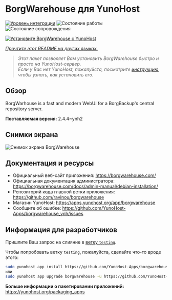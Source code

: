 <!--
Важно: этот README был автоматически сгенерирован <https://github.com/YunoHost/apps/tree/master/tools/readme_generator>
Он НЕ ДОЛЖЕН редактироваться вручную.
-->

# BorgWarehouse для YunoHost

[![Уровень интеграции](https://apps.yunohost.org/badge/integration/borgwarehouse)](https://ci-apps.yunohost.org/ci/apps/borgwarehouse/)
![Состояние работы](https://apps.yunohost.org/badge/state/borgwarehouse)
![Состояние сопровождения](https://apps.yunohost.org/badge/maintained/borgwarehouse)

[![Установите BorgWarehouse с YunoHost](https://install-app.yunohost.org/install-with-yunohost.svg)](https://install-app.yunohost.org/?app=borgwarehouse)

*[Прочтите этот README на других языках.](./ALL_README.md)*

> *Этот пакет позволяет Вам установить BorgWarehouse быстро и просто на YunoHost-сервер.*  
> *Если у Вас нет YunoHost, пожалуйста, посмотрите [инструкцию](https://yunohost.org/install), чтобы узнать, как установить его.*

## Обзор

BorgWarhouse is a fast and modern WebUI for a BorgBackup's central repository server. 


**Поставляемая версия:** 2.4.4~ynh2

## Снимки экрана

![Снимок экрана BorgWarehouse](./doc/screenshots/screenshot.png)

## Документация и ресурсы

- Официальный веб-сайт приложения: <https://borgwarehouse.com/>
- Официальная документация администратора: <https://borgwarehouse.com/docs/admin-manual/debian-installation/>
- Репозиторий кода главной ветки приложения: <https://github.com/ravinou/borgwarehouse>
- Магазин YunoHost: <https://apps.yunohost.org/app/borgwarehouse>
- Сообщите об ошибке: <https://github.com/YunoHost-Apps/borgwarehouse_ynh/issues>

## Информация для разработчиков

Пришлите Ваш запрос на слияние в [ветку `testing`](https://github.com/YunoHost-Apps/borgwarehouse_ynh/tree/testing).

Чтобы попробовать ветку `testing`, пожалуйста, сделайте что-то вроде этого:

```bash
sudo yunohost app install https://github.com/YunoHost-Apps/borgwarehouse_ynh/tree/testing --debug
или
sudo yunohost app upgrade borgwarehouse -u https://github.com/YunoHost-Apps/borgwarehouse_ynh/tree/testing --debug
```

**Больше информации о пакетировании приложений:** <https://yunohost.org/packaging_apps>
